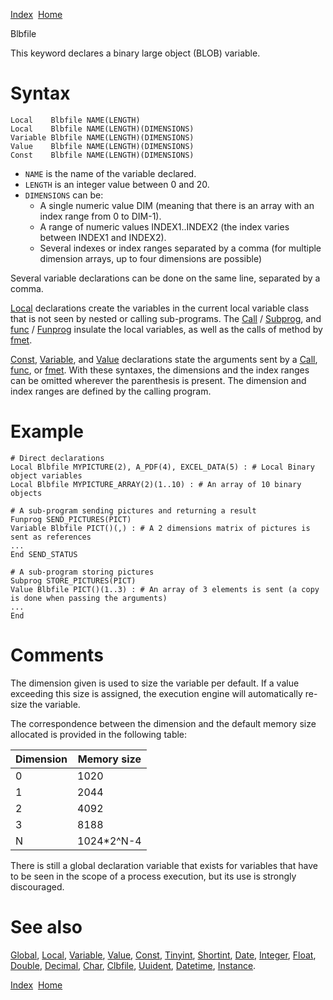 [Index](index.html)  [Home](getting-started_home.html)

Blbfile

This keyword declares a binary large object (BLOB) variable.

# Syntax

```
Local    Blbfile NAME(LENGTH)
Local    Blbfile NAME(LENGTH)(DIMENSIONS)
Variable Blbfile NAME(LENGTH)(DIMENSIONS)
Value    Blbfile NAME(LENGTH)(DIMENSIONS)
Const    Blbfile NAME(LENGTH)(DIMENSIONS)
```

* `NAME` is the name of the variable declared.
* `LENGTH` is an integer value between 0 and 20.
* `DIMENSIONS` can be:
  + A single numeric value DIM (meaning that there is an array with an index range from 0 to DIM-1).
  + A range of numeric values INDEX1..INDEX2 (the index varies between INDEX1 and INDEX2).
  + Several indexes or index ranges separated by a comma (for multiple dimension arrays, up to four dimensions are possible)

Several variable declarations can be done on the same line, separated by a comma.

[Local](4gl_local.html) declarations create the variables in the current local variable class that is not seen by nested or calling sub-programs. The [Call](4gl_call.html) / [Subprog](4gl_subprog.html), and [func](4gl_func.html) / [Funprog](4gl_funprog.html) insulate the local variables, as well as the calls of method by [fmet](4gl_fmet.html).

[Const](4gl_const.html), [Variable](4gl_variable.html), and [Value](4gl_value.html) declarations state the arguments sent by a [Call](4gl_call.html), [func](4gl_func.html), or [fmet](4gl_fmet.html). With these syntaxes, the dimensions and the index ranges can be omitted wherever the parenthesis is present. The dimension and index ranges are defined by the calling program.

# Example

```
# Direct declarations
Local Blbfile MYPICTURE(2), A_PDF(4), EXCEL_DATA(5) : # Local Binary object variables
Local Blbfile MYPICTURE_ARRAY(2)(1..10) : # An array of 10 binary objects

# A sub-program sending pictures and returning a result
Funprog SEND_PICTURES(PICT)
Variable Blbfile PICT()(,) : # A 2 dimensions matrix of pictures is sent as references
...
End SEND_STATUS

# A sub-program storing pictures 
Subprog STORE_PICTURES(PICT)
Value Blbfile PICT()(1..3) : # An array of 3 elements is sent (a copy is done when passing the arguments)
...
End
```

# Comments

The dimension given is used to size the variable per default. If a value exceeding this size is assigned, the execution engine will automatically re-size the variable.

The correspondence between the dimension and the default memory size allocated is provided in the following table:

| Dimension | Memory size |
| --- | --- |
| 0 | 1020 |
| 1 | 2044 |
| 2 | 4092 |
| 3 | 8188 |
| N | 1024\*2^N-4 |

There is still a global declaration variable that exists for variables that have to be seen in the scope of a process execution, but its use is strongly discouraged.

# See also

[Global](4gl_global.html), [Local](4gl_local.html), [Variable](4gl_variable.html), [Value](4gl_value.html), [Const](4gl_const.html), [Tinyint](4gl_tinyint.html), [Shortint](4gl_shortint.html), [Date](4gl_date.html), [Integer](4gl_integer.html), [Float](4gl_float.html), [Double](4gl_double.html), [Decimal](4gl_decimal.html), [Char](4gl_char.html), [Clbfile](4gl_clbfile.html), [Uuident](4gl_uuident.html), [Datetime](4gl_datetime.html), [Instance](4gl_instance.html).

  

[Index](index.html)  [Home](getting-started_home.html)